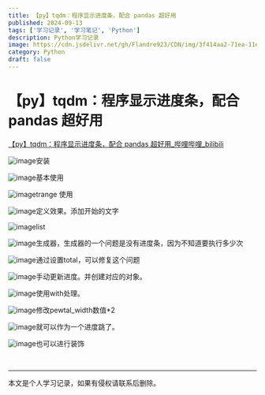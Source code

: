 ```yaml
---
title: 【py】tqdm：程序显示进度条，配合 pandas 超好用
published: 2024-09-13
tags: ['学习记录', '学习笔记', 'Python']
description: Python学习记录
image: https://cdn.jsdelivr.net/gh/Flandre923/CDN/img/3f414aa2-71ea-11ef-b100-ba1ea485754b.png
category: Python
draft: false
---
```



# 【py】tqdm：程序显示进度条，配合 pandas 超好用

[【py】tqdm：程序显示进度条，配合 pandas 超好用_哔哩哔哩_bilibili](https://www.bilibili.com/video/BV186421Z7fH/?spm_id_from=333.999.0.0&vd_source=f5ab73e8b88cb4cb94d904126cdfeb27)

​![image](https://cdn.jsdelivr.net/gh/Flandre923/CDN/img/42175455-71ea-11ef-bc22-ba1ea485754b.png)安装

​![image](https://cdn.jsdelivr.net/gh/Flandre923/CDN/img/42af1677-71ea-11ef-b3f7-ba1ea485754b.png)基本使用

​![image](https://cdn.jsdelivr.net/gh/Flandre923/CDN/img/43b06767-71ea-11ef-8e2d-ba1ea485754b.png)trange 使用

​![image](https://cdn.jsdelivr.net/gh/Flandre923/CDN/img/4480c410-71ea-11ef-9619-ba1ea485754b.png)定义效果。添加开始的文字

​![image](https://cdn.jsdelivr.net/gh/Flandre923/CDN/img/4528a9f3-71ea-11ef-9e1c-ba1ea485754b.png)list

​![image](https://cdn.jsdelivr.net/gh/Flandre923/CDN/img/462d4224-71ea-11ef-855f-ba1ea485754b.png)生成器，生成器的一个问题是没有进度条，因为不知道要执行多少次

​![image](https://cdn.jsdelivr.net/gh/Flandre923/CDN/img/4703f81c-71ea-11ef-a0a4-ba1ea485754b.png)通过设置total，可以修复这个问题

​![image](https://cdn.jsdelivr.net/gh/Flandre923/CDN/img/481c9d6b-71ea-11ef-ae14-ba1ea485754b.png)手动更新进度。并创建对应的对象。

​![image](https://cdn.jsdelivr.net/gh/Flandre923/CDN/img/48dbeb72-71ea-11ef-a37f-ba1ea485754b.png)使用with处理。

​![image](https://cdn.jsdelivr.net/gh/Flandre923/CDN/img/49b7c142-71ea-11ef-84d6-ba1ea485754b.png)修改pewtal_width数值*2

​![image](https://cdn.jsdelivr.net/gh/Flandre923/CDN/img/4aeffde2-71ea-11ef-be4e-ba1ea485754b.png)就可以作为一个进度跳了。

​![image](https://cdn.jsdelivr.net/gh/Flandre923/CDN/img/4ecd1943-71ea-11ef-a6ae-ba1ea485754b.png)也可以进行装饰

‍

---
本文是个人学习记录，如果有侵权请联系后删除。
